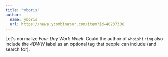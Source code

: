 ```yaml
---
title: "yboris"
author:
  name: yboris
  url: https://news.ycombinator.com/item?id=40237338
---
```

Let&#x27;s normalize *Four Day Work Week*. Could the author of `whoishiring` also include the *4DWW* label as an optional tag that people can include (and search for).
